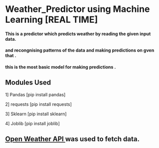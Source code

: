 # Weather_Predictor using Machine Learning [REAL TIME]

#### This is a predictor which predicts weather by reading the given input data.
#### and recongnising patterns of the data and making predictions on gven that .
#### this is the most basic model for making predictions .

## Modules Used
1] Pandas  [pip install pandas]

2] requests [pip install requests]

3] Sklearn [pip install sklearn]

4] Joblib [pip install joblib]

## <a href='https://openweathermap.org/api'>Open Weather API </a> was used to fetch data.
 
